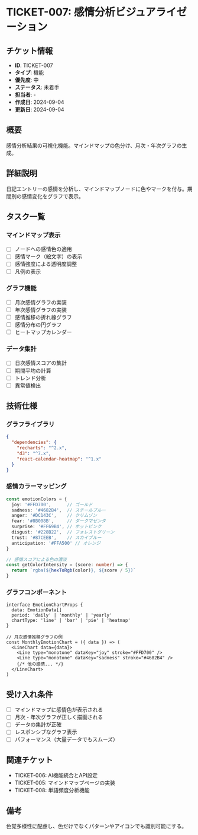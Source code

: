 # TICKET-007: 感情分析ビジュアライゼーション

## チケット情報
- **ID**: TICKET-007
- **タイプ**: 機能
- **優先度**: 中
- **ステータス**: 未着手
- **担当者**: -
- **作成日**: 2024-09-04
- **更新日**: 2024-09-04

## 概要
感情分析結果の可視化機能。マインドマップの色分け、月次・年次グラフの生成。

## 詳細説明
日記エントリーの感情を分析し、マインドマップノードに色やマークを付与。期間別の感情変化をグラフで表示。

## タスク一覧
### マインドマップ表示
- [ ] ノードへの感情色の適用
- [ ] 感情マーク（絵文字）の表示
- [ ] 感情強度による透明度調整
- [ ] 凡例の表示

### グラフ機能
- [ ] 月次感情グラフの実装
- [ ] 年次感情グラフの実装
- [ ] 感情推移の折れ線グラフ
- [ ] 感情分布の円グラフ
- [ ] ヒートマップカレンダー

### データ集計
- [ ] 日次感情スコアの集計
- [ ] 期間平均の計算
- [ ] トレンド分析
- [ ] 異常値検出

## 技術仕様
### グラフライブラリ
```json
{
  "dependencies": {
    "recharts": "^2.x",
    "d3": "^7.x",
    "react-calendar-heatmap": "^1.x"
  }
}
```

### 感情カラーマッピング
```typescript
const emotionColors = {
  joy: '#FFD700',      // ゴールド
  sadness: '#4682B4',  // スチールブルー
  anger: '#DC143C',    // クリムゾン
  fear: '#8B008B',     // ダークマゼンタ
  surprise: '#FF69B4', // ホットピンク
  disgust: '#228B22',  // フォレストグリーン
  trust: '#87CEEB',    // スカイブルー
  anticipation: '#FFA500' // オレンジ
}

// 感情スコアによる色の濃淡
const getColorIntensity = (score: number) => {
  return `rgba(${hexToRgb(color)}, ${score / 5})`
}
```

### グラフコンポーネント
```tsx
interface EmotionChartProps {
  data: EmotionData[]
  period: 'daily' | 'monthly' | 'yearly'
  chartType: 'line' | 'bar' | 'pie' | 'heatmap'
}

// 月次感情推移グラフの例
const MonthlyEmotionChart = ({ data }) => (
  <LineChart data={data}>
    <Line type="monotone" dataKey="joy" stroke="#FFD700" />
    <Line type="monotone" dataKey="sadness" stroke="#4682B4" />
    {/* 他の感情... */}
  </LineChart>
)
```

## 受け入れ条件
- [ ] マインドマップに感情色が表示される
- [ ] 月次・年次グラフが正しく描画される
- [ ] データの集計が正確
- [ ] レスポンシブなグラフ表示
- [ ] パフォーマンス（大量データでもスムーズ）

## 関連チケット
- TICKET-006: AI機能統合とAPI設定
- TICKET-005: マインドマップページの実装
- TICKET-008: 単語頻度分析機能

## 備考
色覚多様性に配慮し、色だけでなくパターンやアイコンでも識別可能にする。